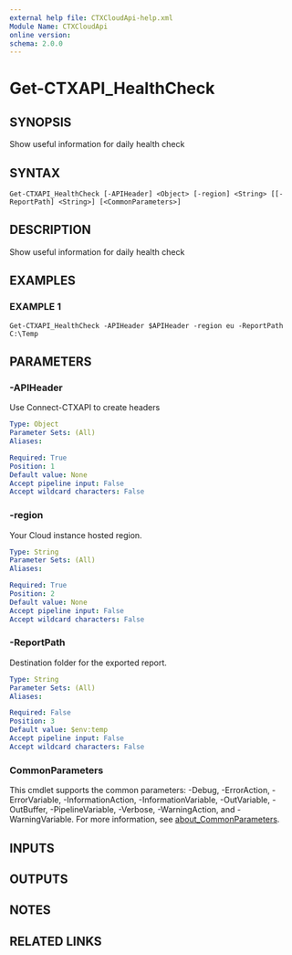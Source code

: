 ```yaml
---
external help file: CTXCloudApi-help.xml
Module Name: CTXCloudApi
online version:
schema: 2.0.0
---
```


# Get-CTXAPI_HealthCheck

## SYNOPSIS
Show useful information for daily health check

## SYNTAX

```
Get-CTXAPI_HealthCheck [-APIHeader] <Object> [-region] <String> [[-ReportPath] <String>] [<CommonParameters>]
```

## DESCRIPTION
Show useful information for daily health check

## EXAMPLES

### EXAMPLE 1
```
Get-CTXAPI_HealthCheck -APIHeader $APIHeader -region eu -ReportPath C:\Temp
```

## PARAMETERS

### -APIHeader
Use Connect-CTXAPI to create headers

```yaml
Type: Object
Parameter Sets: (All)
Aliases:

Required: True
Position: 1
Default value: None
Accept pipeline input: False
Accept wildcard characters: False
```

### -region
Your Cloud instance hosted region.

```yaml
Type: String
Parameter Sets: (All)
Aliases:

Required: True
Position: 2
Default value: None
Accept pipeline input: False
Accept wildcard characters: False
```

### -ReportPath
Destination folder for the exported report.

```yaml
Type: String
Parameter Sets: (All)
Aliases:

Required: False
Position: 3
Default value: $env:temp
Accept pipeline input: False
Accept wildcard characters: False
```

### CommonParameters
This cmdlet supports the common parameters: -Debug, -ErrorAction, -ErrorVariable, -InformationAction, -InformationVariable, -OutVariable, -OutBuffer, -PipelineVariable, -Verbose, -WarningAction, and -WarningVariable. For more information, see [about_CommonParameters](http://go.microsoft.com/fwlink/?LinkID=113216).

## INPUTS

## OUTPUTS

## NOTES

## RELATED LINKS
